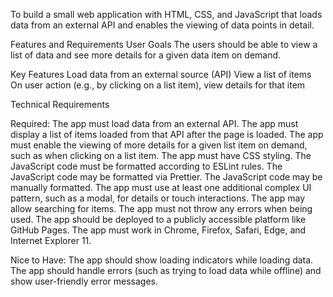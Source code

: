 To build a small web application with HTML, CSS, and JavaScript that loads data from an external API and enables the viewing of data points in detail.

Features and Requirements User Goals
The users should be able to view a list of data and see more details for a given data item on demand.

Key Features
Load data from an external source (API)
View a list of items
On user action (e.g., by clicking on a list item), view details for that item

Technical Requirements

Required:
The app must load data from an external API.
The app must display a list of items loaded from that API after the page is loaded.
The app must enable the viewing of more details for a given list item on demand, such as when clicking on a list item.
The app must have CSS styling.
The JavaScript code must be formatted according to ESLint rules.
The JavaScript code may be formatted via Prettier.
The JavaScript code may be manually formatted.
The app must use at least one additional complex UI pattern, such as a modal, for details or touch interactions.
The app may allow searching for items.
The app must not throw any errors when being used.
The app should be deployed to a publicly accessible platform like GitHub Pages.
The app must work in Chrome, Firefox, Safari, Edge, and Internet Explorer 11.

Nice to Have:
The app should show loading indicators while loading data.
The app should handle errors (such as trying to load data while offline) and show user-friendly error messages.
